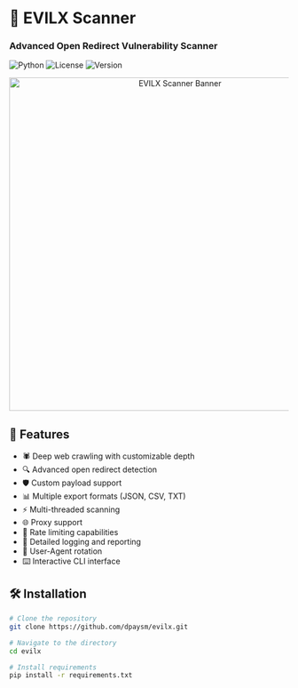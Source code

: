 # 🎯 EVILX Scanner
### Advanced Open Redirect Vulnerability Scanner

![Python](https://img.shields.io/badge/Python-3.8%2B-blue)
![License](https://img.shields.io/badge/License-MIT-green)
![Version](https://img.shields.io/badge/Version-2.0-red)

<p align="center">
  <img src="banner.png" alt="EVILX Scanner Banner" width="600">
</p>

## 🚀 Features

- 🕷️ Deep web crawling with customizable depth
- 🔍 Advanced open redirect detection
- 🛡️ Custom payload support
- 📊 Multiple export formats (JSON, CSV, TXT)
- ⚡ Multi-threaded scanning
- 🌐 Proxy support
- 🔄 Rate limiting capabilities
- 📝 Detailed logging and reporting
- 🎯 User-Agent rotation
- ⌨️ Interactive CLI interface

## 🛠️ Installation

```bash
# Clone the repository
git clone https://github.com/dpaysm/evilx.git

# Navigate to the directory
cd evilx

# Install requirements
pip install -r requirements.txt
